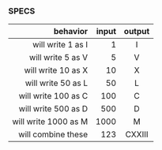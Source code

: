 ### SPECS

|behavior|input|output|
|----:|----:|:----:|
|will write 1 as I| 1| I|
|will write 5 as V| 5| V|
|will write 10 as X| 10| X|
|will write 50 as L| 50| L|
|will write 100 as C| 100| C|
|will write 500 as D| 500| D|
|will write 1000 as M| 1000| M|
|will combine these|123|CXXIII|
